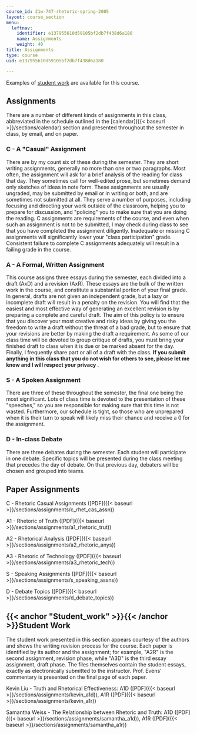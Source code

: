```yaml
---
course_id: 21w-747-rhetoric-spring-2005
layout: course_section
menu:
  leftnav:
    identifier: e137955610d59105bf2db7f438d6a180
    name: Assignments
    weight: 40
title: Assignments
type: course
uid: e137955610d59105bf2db7f438d6a180

---
```


Examples of [student work](#Student_work) are available for this course.

Assignments
-----------

There are a number of different kinds of assignments in this class, abbreviated in the schedule outlined in the [calendar]({{< baseurl >}}/sections/calendar) section and presented throughout the semester in class, by email, and on paper.

### C - A "Casual" Assignment

There are by my count six of these during the semester. They are short writing assignments, generally no more than one or two paragraphs. Most often, the assignment will ask for a brief analysis of the reading for class that day. They sometimes call for well-edited prose, but sometimes demand only sketches of ideas in note form. These assignments are usually ungraded, may be submitted by email or in writing or both, and are sometimes not submitted at all. They serve a number of purposes, including focusing and directing your work outside of the classroom, helping you to prepare for discussion, and "policing" you to make sure that you are doing the reading. C assignments are requirements of the course, and even when such an assignment is not to be submitted, I may check during class to see that you have completed the assignment diligently. Inadequate or missing C assignments will significantly lower your "class participation" grade. Consistent failure to complete C assignments adequately will result in a failing grade in the course.

### A - A Formal, Written Assignment

This course assigns three essays during the semester, each divided into a draft (AxD) and a revision (AxR). These essays are the bulk of the written work in the course, and constitute a substantial portion of your final grade. In general, drafts are not given an independent grade, but a lazy or incomplete draft will result in a penalty on the revision. You will find that the easiest and most effective way of generating an excellent revision is by preparing a complete and careful draft. The aim of this policy is to ensure that you discover your most creative and risky ideas by giving you the freedom to write a draft without the threat of a bad grade, but to ensure that your revisions are better by making the draft a requirement. As some of our class time will be devoted to group critique of drafts, you must bring your finished draft to class when it is due or be marked absent for the day. Finally, I frequently share part or all of a draft with the class. **If you submit anything in this class that you do not wish for others to see, please let me know and I will respect your privacy** .

### S - A Spoken Assignment

There are three of these throughout the semester, the final one being the most significant. Lots of class time is devoted to the presentation of these "speeches," so you are responsible for making sure that this time is not wasted. Furthermore, our schedule is tight, so those who are unprepared when it is their turn to speak will likely miss their chance and receive a 0 for the assignment.

### D - In-class Debate

There are three debates during the semester. Each student will participate in one debate. Specific topics will be presented during the class meeting that precedes the day of debate. On that previous day, debaters will be chosen and grouped into teams.

Paper Assignments
-----------------

C - Rhetoric Casual Assignments ([PDF]({{< baseurl >}}/sections/assignments/c_rhet_cas_assn))

A1 - Rhetoric of Truth ([PDF]({{< baseurl >}}/sections/assignments/a1_rhetoric_trut))

A2 - Rhetorical Analysis ([PDF]({{< baseurl >}}/sections/assignments/a2_rhetoric_anys))

A3 - Rhetoric of Technology ([PDF]({{< baseurl >}}/sections/assignments/a3_rhetoric_tech))

S - Speaking Assignments ([PDF]({{< baseurl >}}/sections/assignments/s_speaking_assns))

D - Debate Topics ([PDF]({{< baseurl >}}/sections/assignments/d_debate_topics))

{{< anchor "Student_work" >}}{{< /anchor >}}Student Work
--------------------------------------------------------

The student work presented in this section appears courtesy of the authors and shows the writing revision process for the course. Each paper is identified by its author and the assignment; for example, "A2R" is the second assignment, revision phase, while "A3D" is the third essay assignment, draft phase. The files themselves contain the student essays, exactly as electronically submitted to the instructor. Prof. Evens' commentary is presented on the final page of each paper.

Kevin Liu - Truth and Rhetorical Effectiveness: A1D ([PDF]({{< baseurl >}}/sections/assignments/kevin_a1d)), A1R ([PDF]({{< baseurl >}}/sections/assignments/kevin_a1r))

Samantha Weiss - The Relationship between Rhetoric and Truth: A1D ([PDF]({{< baseurl >}}/sections/assignments/samantha_a1d)), A1R ([PDF]({{< baseurl >}}/sections/assignments/samantha_a1r))